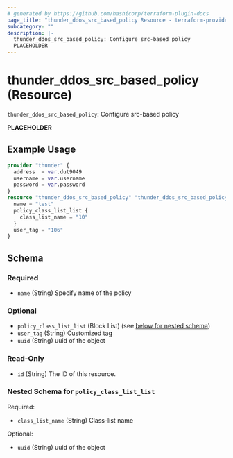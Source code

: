 ```yaml
---
# generated by https://github.com/hashicorp/terraform-plugin-docs
page_title: "thunder_ddos_src_based_policy Resource - terraform-provider-thunder"
subcategory: ""
description: |-
  thunder_ddos_src_based_policy: Configure src-based policy
  PLACEHOLDER
---
```


# thunder_ddos_src_based_policy (Resource)

`thunder_ddos_src_based_policy`: Configure src-based policy

__PLACEHOLDER__

## Example Usage

```terraform
provider "thunder" {
  address  = var.dut9049
  username = var.username
  password = var.password
}
resource "thunder_ddos_src_based_policy" "thunder_ddos_src_based_policy" {
  name = "test"
  policy_class_list_list {
    class_list_name = "10"
  }
  user_tag = "106"
}
```

<!-- schema generated by tfplugindocs -->
## Schema

### Required

- `name` (String) Specify name of the policy

### Optional

- `policy_class_list_list` (Block List) (see [below for nested schema](#nestedblock--policy_class_list_list))
- `user_tag` (String) Customized tag
- `uuid` (String) uuid of the object

### Read-Only

- `id` (String) The ID of this resource.

<a id="nestedblock--policy_class_list_list"></a>
### Nested Schema for `policy_class_list_list`

Required:

- `class_list_name` (String) Class-list name

Optional:

- `uuid` (String) uuid of the object



